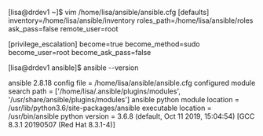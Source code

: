 [lisa@drdev1 ~]$ vim /home/lisa/ansible/ansible.cfg
[defaults]
inventory=/home/lisa/ansible/inventory
roles_path=/home/lisa/ansible/roles
ask_pass=false
remote_user=root

[privilege_escalation]
become=true
become_method=sudo
become_user=root
become_ask_pass=false

[lisa@drdev1 ansible]$ ansible --version

ansible 2.8.18
  config file = /home/lisa/ansible/ansible.cfg
  configured module search path = ['/home/lisa/.ansible/plugins/modules', '/usr/share/ansible/plugins/modules']
  ansible python module location = /usr/lib/python3.6/site-packages/ansible
  executable location = /usr/bin/ansible
  python version = 3.6.8 (default, Oct 11 2019, 15:04:54) [GCC 8.3.1 20190507 (Red Hat 8.3.1-4)]